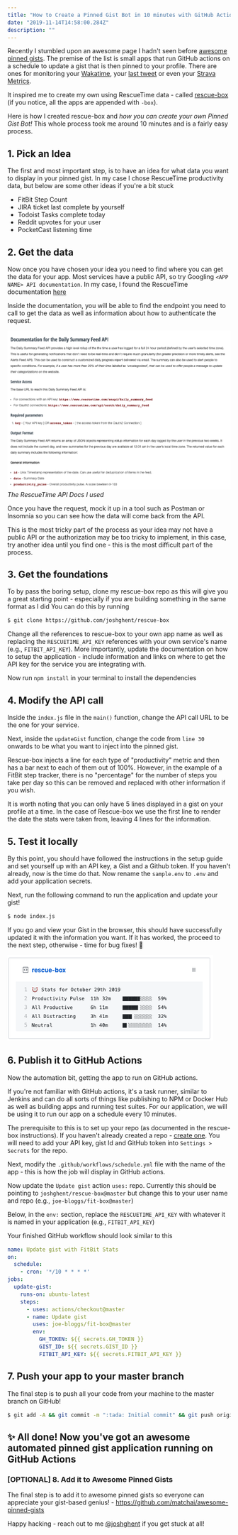 ```yaml
---
title: "How to Create a Pinned Gist Bot in 10 minutes with GitHub Actions"
date: "2019-11-14T14:58:00.284Z"
description: ""
---
```


Recently I stumbled upon an awesome page I hadn't seen before [awesome pinned gists](https://github.com/matchai/awesome-pinned-gists). The premise of the list is small apps that run GitHub actions on a schedule to update a gist that is then pinned to your profile.
There are ones for monitoring your [Wakatime](https://github.com/matchai/waka-box), your [last tweet](https://github.com/matchai/bird-box) or even your [Strava Metrics](https://github.com/JohnPhamous/strava-box).

It inspired me to create my own using RescueTime data - called [rescue-box](https://github.com/joshghent/rescue-box) (if you notice, all the apps are appended with `-box`).

Here is how I created rescue-box and *how you can create your own Pinned Gist Bot!* This whole process took me around 10 minutes and is a fairly easy process.

## 1. Pick an Idea
The first and most important step, is to have an idea for what data you want to display in your pinned gist. In my case I chose RescueTime productivity data, but below are some other ideas if you're a bit stuck

* FitBit Step Count
* JIRA ticket last complete by yourself
* Todoist Tasks complete today
* Reddit upvotes for your user
* PocketCast listening time

## 2. Get the data
Now once you have chosen your idea you need to find where you can get the data for your app.
Most services have a public API, so try Googling `<APP NAME> API documentation`. In my case, I found the RescueTime documentation [here](https://www.rescuetime.com/apidoc)

Inside the documentation, you will be able to find the endpoint you need to call to get the data as well as information about how to authenticate the request.

<div class="image">
	<img src="./../../assets/images/rescuetime-api.png"/>
  <em>The RescueTime API Docs I used</em>
</div>

Once you have the request, mock it up in a tool such as Postman or Insomnia so you can see how the data will come back from the API.

This is the most tricky part of the process as your idea may not have a public API or the authorization may be too tricky to implement, in this case, try another idea until you find one - this is the most difficult part of the process.

## 3. Get the foundations
To by pass the boring setup, clone my rescue-box repo as this will give you a great starting point - especially if you are building something in the same format as I did
You can do this by running
```bash
$ git clone https://github.com/joshghent/rescue-box
```

Change all the references to rescue-box to your own app name as well as replacing the `RESCUETIME_API_KEY` references with your own service's name (e.g., `FITBIT_API_KEY`). More importantly, update the documentation on how to setup the application - include information and links on where to get the API key for the service you are integrating with.

Now run `npm install` in your terminal to install the dependencies

## 4. Modify the API call
Inside the `index.js` file in the `main()` function, change the API call URL to be the one for your service.

Next, inside the `updateGist` function, change the code from `line 30` onwards to be what you want to inject into the pinned gist.

Rescue-box injects a line for each type of "productivity" metric and then has a bar next to each of them out of 100%. However, in the example of a FitBit step tracker, there is no "percentage" for the number of steps you take per day so this can be removed and replaced with other information if you wish.

It is worth noting that you can only have 5 lines displayed in a gist on your profile at a time. In the case of Rescue-box we use the first line to render the date the stats were taken from, leaving 4 lines for the information.

## 5. Test it locally
By this point, you should have followed the instructions in the setup guide and set yourself up with an API key, a Gist and a Github token. If you haven't already, now is the time do that.
Now rename the `sample.env` to `.env` and add your application secrets.

Next, run the following command to run the application and update your gist!
```bash
$ node index.js
```

If you go and view your Gist in the browser, this should have successfully updated it with the information you want. If it has worked, the proceed to the next step, otherwise - time for bug fixes! 🐛

<div class="image">
	<img src="./../../assets/images/rescuebox.png"/>
  <em></em>
</div>

## 6. Publish it to GitHub Actions
Now the automation bit, getting the app to run on GitHub actions.

If you're not familiar with GitHub actions, it's a task runner, similar to Jenkins and can do all sorts of things like publishing to NPM or Docker Hub as well as building apps and running test suites. For our application, we will be using it to run our app on a schedule every 10 minutes.

The prerequisite to this is to set up your repo (as documented in the rescue-box instructions). If you haven't already created a repo - [create one](https://repo.new). You will need to add your API key, gist Id and GitHub token into `Settings > Secrets` for the repo.

Next, modify the `.github/workflows/schedule.yml` file with the name of the app - this is how the job will display in GitHub actions.

Now update the `Update gist` action `uses:` repo. Currently this should be pointing to `joshghent/rescue-box@master` but change this to your user name and repo (e.g., `joe-bloggs/fit-box@master`)

Below, in the `env:` section, replace the `RESCUETIME_API_KEY` with whatever it is named in your application (e.g., `FITBIT_API_KEY`)

Your finished GitHub workflow should look similar to this

```yml
name: Update gist with FitBit Stats
on:
  schedule:
    - cron: '*/10 * * * *'
jobs:
  update-gist:
    runs-on: ubuntu-latest
    steps:
      - uses: actions/checkout@master
      - name: Update gist
        uses: joe-bloggs/fit-box@master
        env:
          GH_TOKEN: ${{ secrets.GH_TOKEN }}
          GIST_ID: ${{ secrets.GIST_ID }}
          FITBIT_API_KEY: ${{ secrets.FITBIT_API_KEY }}
```

## 7. Push your app to your master branch
The final step is to push all your code from your machine to the master branch on GitHub!
```bash
$ git add -A && git commit -m ":tada: Initial commit" && git push origin master
```

##  ✨ All done! Now you've got an awesome automated pinned gist application running on GitHub Actions

### [OPTIONAL] 8. Add it to Awesome Pinned Gists
The final step is to add it to awesome pinned gists so everyone can appreciate your gist-based genius! - https://github.com/matchai/awesome-pinned-gists

Happy hacking - reach out to me [@joshghent](https://twitter.com/joshghent) if you get stuck at all!
